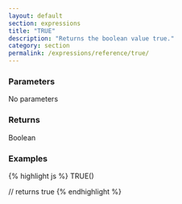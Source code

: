 ```yaml
---
layout: default
section: expressions
title: "TRUE"
description: "Returns the boolean value true."
category: section
permalink: /expressions/reference/true/
---
```


### Parameters

No parameters

### Returns

Boolean

### Examples

{% highlight js %}
TRUE()

// returns true
{% endhighlight %}